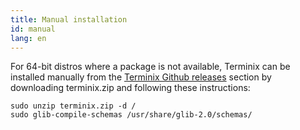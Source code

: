 ```yaml
---
title: Manual installation
id: manual
lang: en
---
```

For 64-bit distros where a package is not available, Terminix can be installed manually from the [Terminix Github releases](https://github.com/gnunn1/terminix/releases) section by downloading terminix.zip and following these instructions:

```
sudo unzip terminix.zip -d /
sudo glib-compile-schemas /usr/share/glib-2.0/schemas/
```
